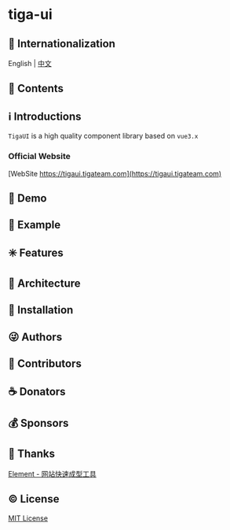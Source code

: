 # tiga-ui

## :large_blue_circle: Internationalization

English | [中文](README_zh.md)

## :book: Contents

## :information_source: Introductions

`TigaUI` is a high quality component library based on `vue3.x`

### Official Website

[WebSite  https://tigaui.tigateam.com](https://tigaui.tigateam.com)

## :foggy: Demo

## :large_blue_diamond: Example

## :eight_spoked_asterisk: Features

## :leaves: Architecture

## :gem: Installation

## :stuck_out_tongue_winking_eye: Authors

## :stars: Contributors

## :coffee: Donators

## :moneybag: Sponsors

## :clap: Thanks

[Element - 网站快速成型工具](https://element.eleme.cn/#/zh-CN)

## :copyright: License

[MIT License](LICENSE)
